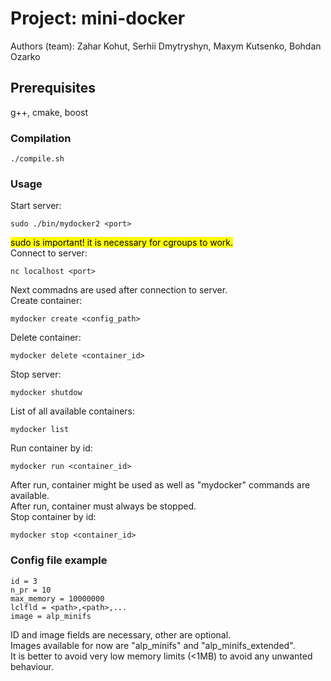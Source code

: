 # Project: mini-docker
Authors (team): Zahar Kohut, Serhii Dmytryshyn, Maxym Kutsenko, Bohdan Ozarko<br>

## Prerequisites

g++, cmake, boost

### Compilation

```
./compile.sh
```

### Usage

Start server:
```
sudo ./bin/mydocker2 <port>
```
<mark>sudo is important! it is necessary for cgroups to work. <br></mark>
Connect to server:
```
nc localhost <port>
```

Next commadns are used after connection to server.<br>
Create container:
```
mydocker create <config_path>
```

Delete container:
```
mydocker delete <container_id>
```

Stop server:
```
mydocker shutdow
```

List of all available containers:
```
mydocker list
```

Run container by id:
```
mydocker run <container_id>
```
After run, container might be used as well as "mydocker" commands are available.<br>
After run, container must always be stopped. <br>
Stop container by id:
```
mydocker stop <container_id>
```

### Config file example
```
id = 3
n_pr = 10
max_memory = 10000000
lclfld = <path>,<path>,...
image = alp_minifs
```
ID and image fields are necessary, other are optional.<br>
Images available for now are "alp_minifs" and "alp_minifs_extended".<br>
It is better to avoid very low memory limits (<1MB) to avoid any unwanted behaviour. 
